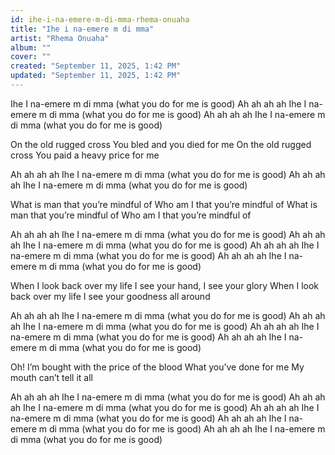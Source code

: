 ```yaml
---
id: ihe-i-na-emere-m-di-mma-rhema-onuaha
title: "Ihe i na-emere m di mma"
artist: "Rhema Onuaha"
album: ""
cover: ""
created: "September 11, 2025, 1:42 PM"
updated: "September 11, 2025, 1:42 PM"
---
```


Ihe I na-emere m di mma (what you do for me is good)
Ah ah ah ah
Ihe I na-emere m di mma (what you do for me is good)
Ah ah ah ah
Ihe I na-emere m di mma (what you do for me is good)

On the old rugged cross
You bled and you died for me
On the old rugged cross
You paid a heavy price for me

Ah ah ah ah
Ihe I na-emere m di mma (what you do for me is good)
Ah ah ah ah
Ihe I na-emere m di mma (what you do for me is good)

What is man that you’re mindful of
Who am I that you’re mindful of
What is man that you’re mindful of
Who am I that you’re mindful of


Ah ah ah ah
Ihe I na-emere m di mma (what you do for me is good)
Ah ah ah ah
Ihe I na-emere m di mma (what you do for me is good)
Ah ah ah ah
Ihe I na-emere m di mma (what you do for me is good)
Ah ah ah ah
Ihe I na-emere m di mma (what you do for me is good)

When I look back over my life
I see your hand, I see your glory
When I look back over my life
I see your goodness all around

Ah ah ah ah
Ihe I na-emere m di mma (what you do for me is good)
Ah ah ah ah
Ihe I na-emere m di mma (what you do for me is good)
Ah ah ah ah
Ihe I na-emere m di mma (what you do for me is good)
Ah ah ah ah
Ihe I na-emere m di mma (what you do for me is good)

Oh! I’m bought with the price of the blood
What you’ve done for me
My mouth can’t tell it all

Ah ah ah ah
Ihe I na-emere m di mma (what you do for me is good)
Ah ah ah ah
Ihe I na-emere m di mma (what you do for me is good)
Ah ah ah ah
Ihe I na-emere m di mma (what you do for me is good)
Ah ah ah ah
Ihe I na-emere m di mma (what you do for me is good)
Ah ah ah ah
Ihe I na-emere m di mma (what you do for me is good)